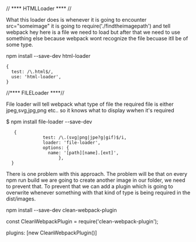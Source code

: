 // **** HTMLLoader **** //

What this loader does is whenever it is going to encounter src="someimage"
it is going to require('./findtheimagepath') and tell webpack hey here is a file we need to load but after that we need to use something else because webpack wont recognize the file becuase itll be of some type.

npm install --save-dev html-loader

    { 
      test: /\.html$/,
      use: 'html-loader',
    }



//**** FILELoader ****//

File loader will tell webpack what type of file the required file is either jpeg,svg,jpg,png etc.. so it knows what to display wwhen it's required

$ npm install file-loader --save-dev

       {
                  test: /\.(svg|png|jpe?g|gif)$/i,
                  loader: 'file-loader',
                  options: {
                    name: '[path][name].[ext]',
                        },
      }



There is one problem with this approach. The problem will be that on every npm run build we are going to create another image in our folder, we need to prevent that.
To prevent that we can add a plugin which is going to overwrite whenever something with that kind of type is being required in the dist/images.

npm install --save-dev clean-webpack-plugin

const CleanWebpackPlugin = require('clean-webpack-plugin');

 plugins: [new CleanWebpackPlugin()]